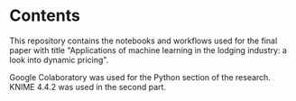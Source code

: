 # Contents

This repository contains the notebooks and workflows used for the final paper with title "Applications of machine learning in the lodging industry: a look into dynamic pricing".

Google Colaboratory was used for the Python section of the research. KNIME 4.4.2 was used in the second part.
